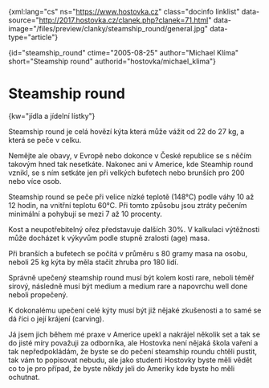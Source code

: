 
{xml:lang="cs" ns="https://www.hostovka.cz" class="docinfo linklist" data-source="http://2017.hostovka.cz/clanek.php?clanek=71.html" data-image="/files/preview/clanky/steamship_round/general.jpg" data-type="article"}

{id="steamship\_round" ctime="2005-08-25" author="Michael Klíma" short="Steamship round" authorid="hostovka/michael\_klima"}

# Steamship round

<!-- generated attribute kw by user_udpatekw.sh on 2019-06-30, do not edit -->

{kw="jídla a jídelní lístky"}

Steamship round je celá hovězí kýta která může vážit od 22 do 27 kg, a která se peče v celku.

Nemějte ale obavy, v Evropě nebo dokonce v České republice se s něčím takovým hned tak nesetkáte. Nakonec ani v Americe, kde Steamhip round vznikl, se s ním setkáte jen při velkých bufetech nebo brunších pro 200 nebo více osob.

Steamship round se peče při velice nízké teplotě (148°C) podle váhy 10 až 12 hodin, na vnitřní teplotu 60°C. Při tomto způsobu jsou ztráty pečením minimální a pohybují se mezi 7 až 10 procenty.

Kost a neupotřebitelný ořez představuje dalších 30%. V kalkulaci výtěžnosti může docházet k výkyvům podle stupně zralosti (age) masa.

Při branších a bufetech se počítá v průměru s 80 gramy masa na osobu, neboli 25 kg kýta by měla stačit zhruba pro 180 lidí.

Správně upečený steamship round musí být kolem kosti rare, neboli téměř sirový, následně musí být medium a medium rare a napovrchu well done neboli propečený.

K dokonalému upečení celé kýty musí být již nějaké zkušenosti a to samé se dá říci o její krájení (carving).

Já jsem jich během mé praxe v Americe upekl a nakrájel několik set a tak se do jisté míry považuji za odborníka, ale Hostovka není nějaká škola vaření a tak nepředpokládám, že byste se do pečení steamship roundu chtěli pustit, tak vám to popisovat nebudu, ale jako studenti Hostovky byste měli vědět co to je pro případ, že byste někdy jeli do Ameriky kde byste ho měli ochutnat.

